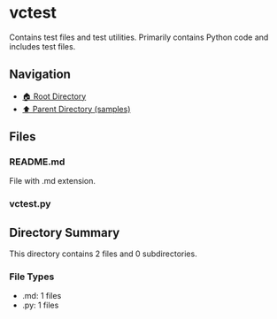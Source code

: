 # vctest

Contains test files and test utilities. Primarily contains Python code and includes test files.

## Navigation

* [🏠 Root Directory](../../README.md)
* [⬆️ Parent Directory (samples)](../README.md)

## Files

### README.md

File with .md extension.

### vctest.py

## Directory Summary

This directory contains 2 files and 0 subdirectories.

### File Types

* .md: 1 files
* .py: 1 files
